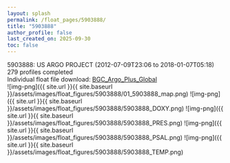 ```yaml
---
layout: splash
permalink: /float_pages/5903888/
title: "5903888"
author_profile: false
last_created_on: 2025-09-30
toc: false
---
```

 
5903888: US ARGO PROJECT (2012-07-09T23:06 to 2018-01-07T05:18)\
279 profiles completed\
Individual float file download: [BGC_Argo_Plus_Global](https://ftp.soest.hawaii.edu/bgc_argo_plus/Individual_Floats/outliers_removed/5903888_Sprof_processed.nc)\
![img-png]({{ site.url }}{{ site.baseurl }}/assets/images/float_figures/5903888/01_5903888_map.png)
![img-png]({{ site.url }}{{ site.baseurl }}/assets/images/float_figures/5903888/5903888_DOXY.png)
![img-png]({{ site.url }}{{ site.baseurl }}/assets/images/float_figures/5903888/5903888_PRES.png)
![img-png]({{ site.url }}{{ site.baseurl }}/assets/images/float_figures/5903888/5903888_PSAL.png)
![img-png]({{ site.url }}{{ site.baseurl }}/assets/images/float_figures/5903888/5903888_TEMP.png)
